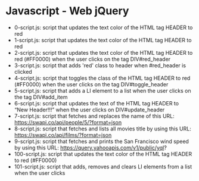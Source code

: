 # Javascript - Web jQuery
* 0-script.js: script that updates the text color of the HTML tag HEADER to red
* 1-script.js: script that updates the text color of the HTML tag HEADER to red
* 2-script.js: script that updates the text color of the HTML tag HEADER to red (#FF0000) when the user clicks on the tag DIV#red_header
* 3-script.js: script that adds 'red' class to header when #red_header is clicked
* 4-script.js: script that toggles the class of the HTML tag HEADER to red (#FF0000) when the user clicks on the tag DIV#toggle_header
* 5-script.js: script that adds a LI element to a list when the user clicks on the tag DIV#add_item
* 6-script.js: script that updates the text of the HTML tag HEADER to “New Header!!!” when the user clicks on DIV#update_header
* 7-script.js: script that fetches and replaces the name of this URL: https://swapi.co/api/people/5/?format=json
* 8-script.js: script that fetches and lists all movies title by using this URL: https://swapi.co/api/films/?format=json
* 9-script.js: script that fetches and prints the San Francisco wind speed by using this URL: https://query.yahooapis.com/v1/public/yql?
* 100-script.js: script that updates the text color of the HTML tag HEADER to red (#FF0000)
* 101-script.js: script that adds, removes and clears LI elements from a list when the user clicks
